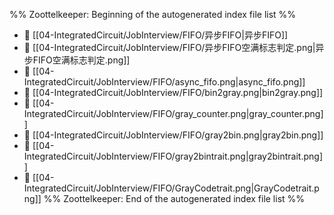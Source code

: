 %% Zoottelkeeper: Beginning of the autogenerated index file list  %%
- 📄 [[04-IntegratedCircuit/JobInterview/FIFO/异步FIFO|异步FIFO]]
- 📄 [[04-IntegratedCircuit/JobInterview/FIFO/异步FIFO空满标志判定.png|异步FIFO空满标志判定.png]]
- 📄 [[04-IntegratedCircuit/JobInterview/FIFO/async_fifo.png|async_fifo.png]]
- 📄 [[04-IntegratedCircuit/JobInterview/FIFO/bin2gray.png|bin2gray.png]]
- 📄 [[04-IntegratedCircuit/JobInterview/FIFO/gray_counter.png|gray_counter.png]]
- 📄 [[04-IntegratedCircuit/JobInterview/FIFO/gray2bin.png|gray2bin.png]]
- 📄 [[04-IntegratedCircuit/JobInterview/FIFO/gray2bintrait.png|gray2bintrait.png]]
- 📄 [[04-IntegratedCircuit/JobInterview/FIFO/GrayCodetrait.png|GrayCodetrait.png]]
%% Zoottelkeeper: End of the autogenerated index file list  %%
